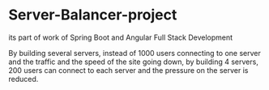 # Server-Balancer-project


its part of work of Spring Boot and Angular Full Stack Development 

By building several servers, instead of 1000 users connecting to one server and the traffic and the speed of the site going down, by building 4 servers, 200 users can connect to each server and the pressure on the server is reduced.
